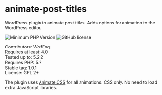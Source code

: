 # animate-post-titles

WordPress plugin to animate post titles. Adds options for animation to the WordPress editor.

![Minimum PHP Version](https://img.shields.io/badge/php-%3E%3D%205.2-8892BF.svg)
![GitHub license](https://img.shields.io/badge/license-GPL_2-blue.svg)

Contributors: WolfEsq  
Requires at least: 4.0  
Tested up to: 5.2.2  
Requires PHP: 5.2  
Stable tag: 1.0.1  
License: GPL 2+  


The plugin uses [Animate.CSS](https://github.com/daneden/animate.css) for all animations. CSS only. No need to load extra JavaScript libraries.
